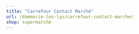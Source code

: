```yaml
---
title: "Carrefour Contact Marché"
url: /dammarie-les-lys/carrefour-contact-marche/
shop: supermarché
---
```

